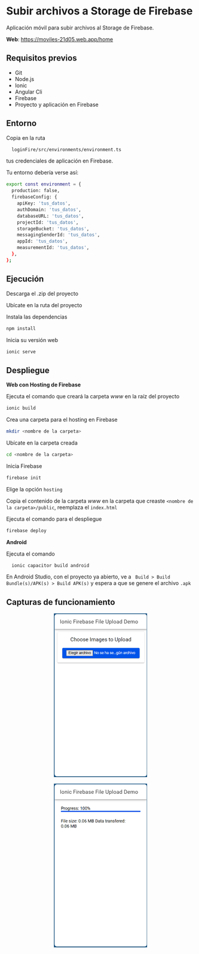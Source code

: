 # Subir archivos a Storage de Firebase

Aplicación móvil para subir archivos al Storage de Firebase.

**Web**: https://moviles-21d05.web.app/home

## Requisitos previos

- Git
- Node.js
- Ionic
- Angular Cli
- Firebase
- Proyecto y aplicación en Firebase

## Entorno

Copia en la ruta
```bash
  loginFire/src/environments/environment.ts
```
tus credenciales de aplicación en Firebase.

Tu entorno debería verse así:
```bash
export const environment = {
  production: false,
  firebaseConfig: {
    apiKey: 'tus_datos',
    authDomain: 'tus_datos',
    databaseURL: 'tus_datos',
    projectId: 'tus_datos',
    storageBucket: 'tus_datos',
    messagingSenderId: 'tus_datos',
    appId: 'tus_datos',
    measurementId: 'tus_datos',
  },
};
```

## Ejecución
Descarga el .zip del proyecto

Ubícate en la ruta del proyecto

Instala las dependencias 
```bash
npm install
```
Inicia su versión web
```bash
ionic serve
```
## Despliegue

**Web con Hosting de Firebase**

Ejecuta el comando que creará la carpeta _www_ en la raíz del proyecto
```bash
ionic build
```
Crea una carpeta para el hosting en Firebase
```bash
mkdir <nombre de la carpeta>
```

Ubícate en la carpeta creada
```bash
cd <nombre de la carpeta>
```
Inicia Firebase
```bash
firebase init
```
Elige la opción `hosting`

Copia el contenido de la carpeta _www_ en la carpeta que creaste `<nombre de la carpeta>/public`, reemplaza el `index.html`

Ejecuta el comando para el despliegue
```bash
firebase deploy
```

**Android**

Ejecuta el comando
```bash
  ionic capacitor build android
```
En Android Studio, con el proyecto ya abierto, ve a ` Build > Build Bundle(s)/APK(s) > Build APK(s)` y espera a que se genere el archivo `.apk`

## Capturas de funcionamiento
  <p align="center">
    <img src="./src/assets/capturas/capt1.png" width="250px">
  </p>
  <p align="center">
    <img src="./src/assets/capturas/capt2.png" width="250px">
  </p>